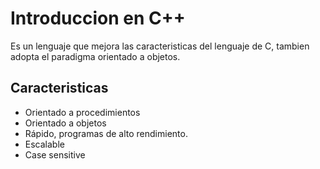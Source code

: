 # Introduccion en C++

Es un lenguaje que mejora las caracteristicas del lenguaje de C, tambien adopta el paradigma orientado a objetos. 

## Caracteristicas

+ Orientado a procedimientos
+ Orientado a objetos
+ Rápido, programas de alto rendimiento.
+ Escalable
+ Case sensitive